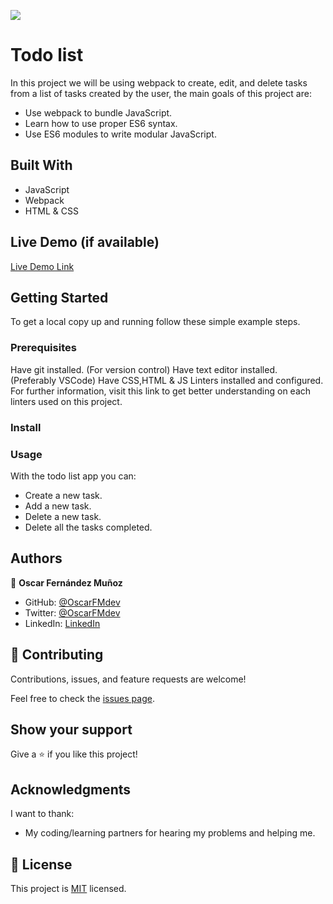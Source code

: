 ![](https://img.shields.io/badge/Microverse-blueviolet)

# Todo list

In this project we will be using webpack to create, edit, and delete tasks from a list of tasks created by the user, the main goals of this project are:

- Use webpack to bundle JavaScript.
- Learn how to use proper ES6 syntax.
- Use ES6 modules to write modular JavaScript.


## Built With

- JavaScript
- Webpack
- HTML & CSS

## Live Demo (if available)

[Live Demo Link](https://oscarfmdev.github.io/ToDoList/build/)


## Getting Started

To get a local copy up and running follow these simple example steps.

### Prerequisites
Have git installed. (For version control)
Have text editor installed. (Preferably VSCode)
Have CSS,HTML & JS Linters installed and configured. For further information, visit this link to get better understanding on each linters used on this project.

### Install
### Usage
With the todo list app you can:
- Create a new task.
- Add a new task.
- Delete a new task.
- Delete all the tasks completed.

## Authors

👤 **Oscar Fernández Muñoz**

- GitHub: [@OscarFMdev](https://github.com/OscarFMdev)
- Twitter: [@OscarFMdev](https://twitter.com/OscarFMdev)
- LinkedIn: [LinkedIn](https://linkedin.com/in/OscarFMdev)

## 🤝 Contributing

Contributions, issues, and feature requests are welcome!

Feel free to check the [issues page](../../issues/).

## Show your support

Give a ⭐️ if you like this project!

## Acknowledgments
I want to thank:
- My coding/learning partners for hearing my problems and helping me.

## 📝 License

This project is [MIT](./MIT.md) licensed.
